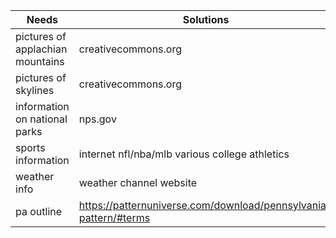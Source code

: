 | Needs | Solutions |
| --------------- | --------------- |
| pictures of applachian mountains | creativecommons.org |
| pictures of skylines | creativecommons.org |
| information on national parks | nps.gov |
| sports information | internet nfl/nba/mlb various college athletics |
| weather info | weather channel website |
| pa outline | https://patternuniverse.com/download/pennsylvania-pattern/#terms |
